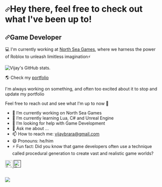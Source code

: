 <h1 dir="auto"><a id="user-content-hey-there-feel-free-to-check-out-what-ive-been-up-to" class="anchor" aria-hidden="true" href="#hey-there-feel-free-to-check-out-what-ive-been-up-to"><svg class="octicon octicon-link" viewBox="0 0 16 16" version="1.1" width="16" height="16" aria-hidden="true"><path d="m7.775 3.275 1.25-1.25a3.5 3.5 0 1 1 4.95 4.95l-2.5 2.5a3.5 3.5 0 0 1-4.95 0 .751.751 0 0 1 .018-1.042.751.751 0 0 1 1.042-.018 1.998 1.998 0 0 0 2.83 0l2.5-2.5a2.002 2.002 0 0 0-2.83-2.83l-1.25 1.25a.751.751 0 0 1-1.042-.018.751.751 0 0 1-.018-1.042Zm-4.69 9.64a1.998 1.998 0 0 0 2.83 0l1.25-1.25a.751.751 0 0 1 1.042.018.751.751 0 0 1 .018 1.042l-1.25 1.25a3.5 3.5 0 1 1-4.95-4.95l2.5-2.5a3.5 3.5 0 0 1 4.95 0 .751.751 0 0 1-.018 1.042.751.751 0 0 1-1.042.018 1.998 1.998 0 0 0-2.83 0l-2.5 2.5a1.998 1.998 0 0 0 0 2.83Z"></path></svg></a>Hey there, feel free to check out what I've been up to!</h1>

<h2 dir="auto"><a id="user-content-full-stack-software-engineer" class="anchor" aria-hidden="true" href="#full-stack-software-engineer"><svg class="octicon octicon-link" viewBox="0 0 16 16" version="1.1" width="16" height="16" aria-hidden="true"><path d="m7.775 3.275 1.25-1.25a3.5 3.5 0 1 1 4.95 4.95l-2.5 2.5a3.5 3.5 0 0 1-4.95 0 .751.751 0 0 1 .018-1.042.751.751 0 0 1 1.042-.018 1.998 1.998 0 0 0 2.83 0l2.5-2.5a2.002 2.002 0 0 0-2.83-2.83l-1.25 1.25a.751.751 0 0 1-1.042-.018.751.751 0 0 1-.018-1.042Zm-4.69 9.64a1.998 1.998 0 0 0 2.83 0l1.25-1.25a.751.751 0 0 1 1.042.018.751.751 0 0 1 .018 1.042l-1.25 1.25a3.5 3.5 0 1 1-4.95-4.95l2.5-2.5a3.5 3.5 0 0 1 4.95 0 .751.751 0 0 1-.018 1.042.751.751 0 0 1-1.042.018 1.998 1.998 0 0 0-2.83 0l-2.5 2.5a1.998 1.998 0 0 0 0 2.83Z"></path></svg></a>Game Developer</h2>

<p dir="auto">💻 I'm currently working at <a href="https://www.northseagames.com/" rel="nofollow">North Sea Games</a>, where we harness the power of Roblox to unleash limitless imagination⚡️</p>


![Vijay's GitHub stats](https://github-readme-stats.vercel.app/api?username=TargetZero1&show_icons=true&hide=contribs,prs&cache_seconds=86400&theme=vue-dark).


<p dir="auto">🌎 Check my <a href="https://vijaybrara.com/" rel="nofollow">portfolio</a></p>

<p dir="auto">I'm always working on something, and often too excited about it to stop and update my portfolio</p>

<p dir="auto">Feel free to reach out and see what I'm up to now <g-emoji class="g-emoji" alias="speech_balloon" fallback-src="https://github.githubassets.com/images/icons/emoji/unicode/1f4ac.png">💬</g-emoji></p>

- 🔭 I’m currently working on North Sea Games
- 🌱 I’m currently learning Lua, C# and Unreal Engine
- 🤔 I’m looking for help with Game Development
- 💬 Ask me about ...
- 📫 How to reach me: vijaybrara@gmail.com
- 😄 Pronouns: he/him
- ⚡ Fun fact: Did you know that game developers often use a technique called procedural generation to create vast and realistic game worlds?


<div dir="auto">
    <a href="https://www.linkedin.com/in/vijaybrara-79280b257/" rel="nofollow">
    <img src="https://github.com/tbakerx/tbakerx/raw/main/assets/twitter-green.png" alt="Follow me on twitter" width="24" height="24" style="max-width: 100%;">
    </a>
     <a href="" rel="nofollow">
        <img src="https://github.com/tbakerx/tbakerx/raw/main/assets/linkedin-green.png" alt="Connect on Linkedin" width="24" height="24" style="max-width: 100%;">
    </a>
</div>

<h2 dir="auto"></h2>

<p dir="auto"><a href="https://visitcount.itsvg.in" rel="nofollow">
  <img src="https://visitcount.itsvg.in/api?id=TargetZero1&label=Profile%20Views&color=3&icon=1&pretty=true" />
</a></p> 
